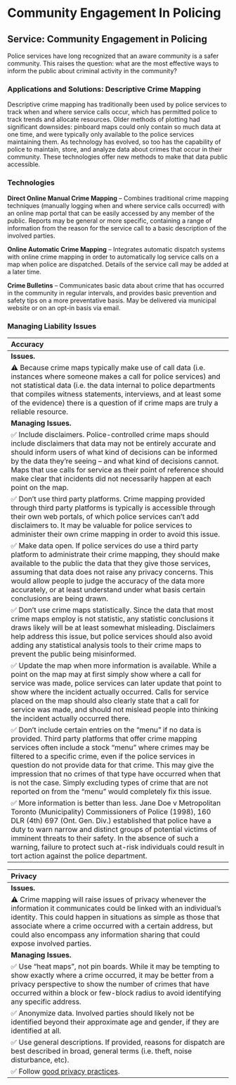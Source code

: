 # Community Engagement In Policing

## Service: Community Engagement in Policing

Police services have long recognized that an aware community is a safer community. This raises the question: what are the most effective ways to inform the public about criminal activity in the community?

### Applications and Solutions: Descriptive Crime Mapping

Descriptive crime mapping has traditionally been used by police services to track when and where service calls occur, which has permitted police to track trends and allocate resources. Older methods of plotting had significant downsides: pinboard maps could only contain so much data at one time, and were typically only available to the police services maintaining them. As technology has evolved, so too has the capability of police to maintain, store, and analyze data about crimes that occur in their community. These technologies offer new methods to make that data public accessible.

### Technologies

**Direct Online Manual Crime Mapping** – Combines traditional crime mapping techniques \(manually logging when and where service calls occurred\) with an online map portal that can be easily accessed by any member of the public. Reports may be general or more specific, containing a range of information from the reason for the service call to a basic description of the involved parties.

**Online Automatic Crime Mapping** – Integrates automatic dispatch systems with online crime mapping in order to automatically log service calls on a map when police are dispatched. Details of the service call may be added at a later time.

**Crime Bulletins** – Communicates basic data about crime that has occurred in the community in regular intervals, and provides basic prevention and safety tips on a more preventative basis. May be delivered via municipal website or on an opt-in basis via email.

### Managing Liability Issues

| Accuracy |
| :--- |
| **Issues.** |
| ⚠ Because crime maps typically make use of call data \(i.e. instances where someone makes a call for police services\) and not statistical data \(i.e. the data internal to police departments that compiles witness statements, interviews, and at least some of the evidence\) there is a question of if crime maps are truly a reliable resource. |
| **Managing Issues.** |
| ✅ Include disclaimers. Police-controlled crime maps should include disclaimers that data may not be entirely accurate and should inform users of what kind of decisions can be informed by the data they’re seeing – and what kind of decisions cannot. Maps that use calls for service as their point of reference should make clear that incidents did not necessarily happen at each point on the map. |
| ✅ Don’t use third party platforms. Crime mapping provided through third party platforms is typically is accessible through their own web portals, of which police services can’t add disclaimers to. It may be valuable for police services to administer their own crime mapping in order to avoid this issue. |
| ✅ Make data open. If police services do use a third party platform to administrate their crime mapping, they should make available to the public the data that they give those services, assuming that data does not raise any privacy concerns. This would allow people to judge the accuracy of the data more accurately, or at least understand under what basis certain conclusions are being drawn. |
| ✅ Don’t use crime maps statistically. Since the data that most crime maps employ is not statistic, any statistic conclusions it draws likely will be at least somewhat misleading. Disclaimers help address this issue, but police services should also avoid adding any statistical analysis tools to their crime maps to prevent the public being misinformed. |
| ✅ Update the map when more information is available. While a point on the map may at first simply show where a call for service was made, police services can later update that point to show where the incident actually occurred. Calls for service placed on the map should also clearly state that a call for service was made, and should not mislead people into thinking the incident actually occurred there. |
| ✅ Don’t include certain entries on the “menu” if no data is provided. Third party platforms that offer crime mapping services often include a stock “menu” where crimes may be filtered to a specific crime, even if the police services in question do not provide data for that crime. This may give the impression that no crimes of that type have occurred when that is not the case. Simply excluding types of crime that are not reported on from the “menu” would completely fix this issue. |
| ✅ More information is better than less. Jane Doe v Metropolitan Toronto \(Municipality\) Commissioners of Police \(1998\), 160 DLR \(4th\) 697 \(Ont. Gen. Div.\) established that police have a duty to warn narrow and distinct groups of potential victims of imminent threats to their safety. In the absence of such a warning, failure to protect such at-risk individuals could result in tort action against the police department. |

| Privacy |
| :--- |
| **Issues.** |
| ⚠ Crime mapping will raise issues of privacy whenever the information it communicates could be linked with an individual’s identity. This could happen in situations as simple as those that associate where a crime occurred with a certain address, but could also encompass any information sharing that could expose involved parties. |
| **Managing Issues.** |
| ✅ Use “heat maps”, not pin boards. While it may be tempting to show exactly where a crime occurred, it may be better from a privacy perspective to show the number of crimes that have occurred within a block or few-block radius to avoid identifying any specific address. |
| ✅ Anonymize data. Involved parties should likely not be identified beyond their approximate age and gender, if they are identified at all. |
| ✅ Use general descriptions. If provided, reasons for dispatch are best described in broad, general terms \(i.e. theft, noise disturbance, etc\). |
| ✅ Follow [good privacy practices](../meta-issues/privacy.md). |

